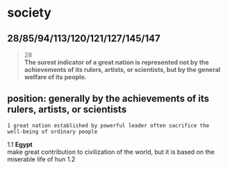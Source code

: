 society
==============
28/85/94/113/120/121/127/145/147
------------------
>28  
>**The surest indicator of a great nation is represented not by the achievements of its rulers, artists, or scientists, but by the general welfare of its people.**

## position: generally by the achievements of its rulers, artists, or scientists

    1 great nation established by powerful leader often sacrifice the well-being of ordinary people
1.1 **Egypt**  
make great contribution to civilization of the world, but it is based on the miserable life of hun 
1.2
 
<!--stackedit_data:
eyJoaXN0b3J5IjpbLTE2OTA3MDM2NTgsNDkxODAzMzQwLC03NT
A3MTM4NDhdfQ==
-->